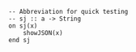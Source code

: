 ```applescript
-- Abbreviation for quick testing
-- sj :: a -> String
on sj(x)
    showJSON(x)
end sj
```